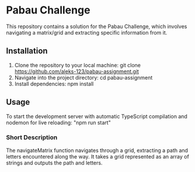 # Pabau Challenge

This repository contains a solution for the Pabau Challenge, which involves navigating a matrix/grid and extracting specific information from it.

## Installation

1. Clone the repository to your local machine:
   git clone https://github.com/aleks-123/pabau-assignment.git
2. Navigate into the project directory: cd pabau-assignment
3. Install dependencies: npm install

## Usage

To start the development server with automatic TypeScript compilation and nodemon for live reloading: "npm run start"

### Short Description

The navigateMatrix function navigates through a grid, extracting a path and letters encountered along the way. It takes a grid represented as an array of strings and outputs the path and letters.
